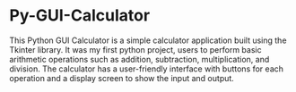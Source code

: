 # Py-GUI-Calculator
This Python GUI Calculator is a simple calculator application built using the Tkinter library. It was my first python project, users to perform basic arithmetic operations such as addition, subtraction, multiplication, and division. The calculator has a user-friendly interface with buttons for each operation and a display screen to show the input and output.
